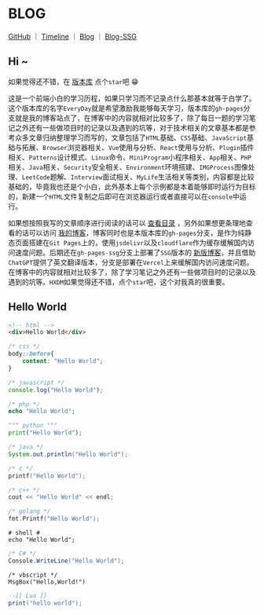 # BLOG

<p>
<a href="https://github.com/WindrunnerMax/EveryDay">GitHub</a>
<span>｜</span>
<a href="https://github.com/WindrunnerMax/EveryDay/blob/master/CATALOG.md">Timeline</a>
<span>｜</span>
<a href="https://blog.touchczy.top/">Blog</a>
<span>｜</span>
<a href="https://blog-ssg.touchczy.top/">Blog-SSG</a>
</p>

## Hi ~

如果觉得还不错，在 [版本库](https://github.com/WindrunnerMax/EveryDay) 点个`star`吧 😁 

这是一个前端小白的学习历程，如果只学习而不记录点什么那基本就等于白学了。这个版本库的名字`EveryDay`就是希望激励我能够每天学习，版本库的`gh-pages`分支就是我的博客站点了，在博客中的内容就相对比较多了，除了每日一题的学习笔记之外还有一些做项目时的记录以及遇到的坑等，对于技术相关的文章基本都是参考众多文章归纳整理学习而写的，文章包括了`HTML`基础、`CSS`基础、`JavaScript`基础与拓展、`Browser`浏览器相关、`Vue`使用与分析、`React`使用与分析、`Plugin`插件相关、`Patterns`设计模式、`Linux`命令、`MiniProgram`小程序相关、`App`相关、`PHP`相关、`Java`相关、`Security`安全相关、`Environment`环境搭建、`IMGProcess`图像处理、`LeetCode`题解、`Interview`面试相关、`MyLife`生活相关等类别，内容都是比较基础的，毕竟我也还是个小白，此外基本上每个示例都是本着能够即时运行为目标的，新建一个`HTML`文件复制之后即可在浏览器运行或者直接可以在`console`中运行。

如果想按照我写的文章顺序进行阅读的话可以 [查看目录](https://github.com/WindrunnerMax/EveryDay/blob/master/CATALOG.md) ，另外如果想更条理地查看的话可以访问 [我的博客](https://blog.touchczy.top/)，博客同时也是本版本库的`gh-pages`分支，是作为纯静态页面搭建在`Git Pages`上的，使用`jsdelivr`以及`cloudflare`作为缓存缓解国内访问速度问题。后期还在`gh-pages-ssg`分支上部署了`SSG`版本的 [新版博客](https://blog-ssg.touchczy.top/)，并且借助`ChatGPT`提供了英文翻译版本，分支是部署在`Vercel`上来缓解国内访问速度问题。在博客中的内容就相对比较多了，除了学习笔记之外还有一些做项目时的记录以及遇到的坑等。`HXDM`如果觉得还不错，点个`star`吧，这个对我真的很重要。

## Hello World
```html
<!-- html -->
<div>Hello World</div>
```

```css
/* css */
body::before{
    content: "Hello World";
}
```

```javascript
/* javascript */
console.log("Hello World");
```

```php
/* php */
echo "Hello World";
```

```python
""" python """
print("Hello World");
```

```java
/* java */
System.out.println("Hello World");
```

```c
/* c */
printf("Hello World");
```

```c++
/* c++ */
cout << "Hello World" << endl;
```

```go
/* golang */
fmt.Printf("Hello World");
```

```shell
# shell #
echo "Hello World";
```

```c#
/* C# */
Console.WriteLine("Hello World");
```

```vbscript
/* vbscript */
MsgBox("Hello,World!")
```

```lua
--[[ Lua ]]
print("hello world");
```